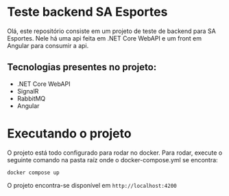 # Teste backend SA Esportes

Olá, este repositório consiste em um projeto de teste de backend para SA Esportes. Nele há uma api feita em .NET Core WebAPI e um front em Angular para consumir a api. 

## Tecnologias presentes no projeto:
* .NET Core WebAPI
* SignalR
* RabbitMQ
* Angular


# Executando o projeto
O projeto está todo configurado para rodar no docker. Para rodar, execute o seguinte comando na pasta raíz onde o docker-compose.yml se encontra:

``docker compose up``

O projeto encontra-se disponível em ``http://localhost:4200``